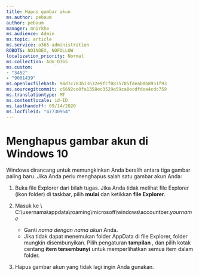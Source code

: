 ```yaml
---
title: Hapus gambar akun
ms.author: pebaum
author: pebaum
manager: mnirkhe
ms.audience: Admin
ms.topic: article
ms.service: o365-administration
ROBOTS: NOINDEX, NOFOLLOW
localization_priority: Normal
ms.collection: Adm_O365
ms.custom:
- "3452"
- "9001439"
ms.openlocfilehash: 94d7c783b13632e9fcf0875785fdeab8b8951f93
ms.sourcegitcommit: c6692ce0fa1358ec3529e59ca0ecdfdea4cdc759
ms.translationtype: MT
ms.contentlocale: id-ID
ms.lasthandoff: 09/14/2020
ms.locfileid: "47730954"
---
```

# <a name="delete-an-account-picture-in-windows-10"></a>Menghapus gambar akun di Windows 10

Windows dirancang untuk memungkinkan Anda beralih antara tiga gambar paling baru. Jika Anda perlu menghapus salah satu gambar akun Anda:

1. Buka file Explorer dari bilah tugas. Jika Anda tidak melihat file Explorer (ikon folder) di taskbar, pilih **mulai** dan ketikkan **file Explorer**.

2. Masuk ke \\ C:\usernama\appdata\roaming\microsoft\windows\accountber.*yourname* 
    - Ganti *nama dengan nama akun* Anda.
    - Jika tidak dapat menemukan folder AppData di file Explorer, folder mungkin disembunyikan. Pilih pengaturan **tampilan** , dan pilih kotak centang **item tersembunyi** untuk memperlihatkan semua item dalam folder.

3. Hapus gambar akun yang tidak lagi ingin Anda gunakan.
 
 